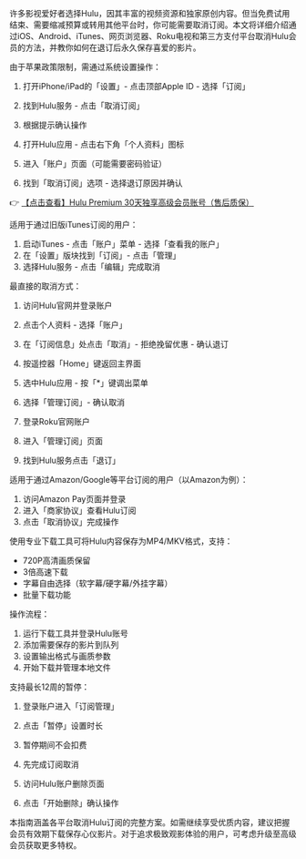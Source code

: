 
许多影视爱好者选择Hulu，因其丰富的视频资源和独家原创内容。但当免费试用结束、需要缩减预算或转用其他平台时，你可能需要取消订阅。本文将详细介绍通过iOS、Android、iTunes、网页浏览器、Roku电视和第三方支付平台取消Hulu会员的方法，并教你如何在退订后永久保存喜爱的影片。


由于苹果政策限制，需通过系统设置操作：
1. 打开iPhone/iPad的「设置」- 点击顶部Apple ID - 选择「订阅」
2. 找到Hulu服务 - 点击「取消订阅」
3. 根据提示确认操作

1. 打开Hulu应用 - 点击右下角「个人资料」图标
2. 进入「账户」页面（可能需要密码验证）
3. 找到「取消订阅」选项 - 选择退订原因并确认

👉 [【点击查看】Hulu Premium 30天独享高级会员账号（售后质保）](https://bit.ly/HuLu_vip)

适用于通过旧版iTunes订阅的用户：
1. 启动iTunes - 点击「账户」菜单 - 选择「查看我的账户」
2. 在「设置」版块找到「订阅」- 点击「管理」
3. 选择Hulu服务 - 点击「编辑」完成取消

最直接的取消方式：
1. 访问Hulu官网并登录账户
2. 点击个人资料 - 选择「账户」
3. 在「订阅信息」处点击「取消」- 拒绝挽留优惠 - 确认退订

1. 按遥控器「Home」键返回主界面
2. 选中Hulu应用 - 按「*」键调出菜单
3. 选择「管理订阅」- 确认取消

1. 登录Roku官网账户
2. 进入「管理订阅」页面
3. 找到Hulu服务点击「退订」

适用于通过Amazon/Google等平台订阅的用户（以Amazon为例）：
1. 访问Amazon Pay页面并登录
2. 进入「商家协议」查看Hulu订阅
3. 点击「取消协议」完成操作

使用专业下载工具可将Hulu内容保存为MP4/MKV格式，支持：
- 720P高清画质保留
- 3倍高速下载
- 字幕自由选择（软字幕/硬字幕/外挂字幕）
- 批量下载功能

操作流程：
1. 运行下载工具并登录Hulu账号
2. 添加需要保存的影片到队列
3. 设置输出格式与画质参数
4. 开始下载并管理本地文件

支持最长12周的暂停：
1. 登录账户进入「订阅管理」
2. 点击「暂停」设置时长
3. 暂停期间不会扣费

1. 先完成订阅取消
2. 访问Hulu账户删除页面
3. 点击「开始删除」确认操作

本指南涵盖各平台取消Hulu订阅的完整方案。如需继续享受优质内容，建议把握会员有效期下载保存心仪影片。对于追求极致观影体验的用户，可考虑升级至高级会员获取更多特权。
